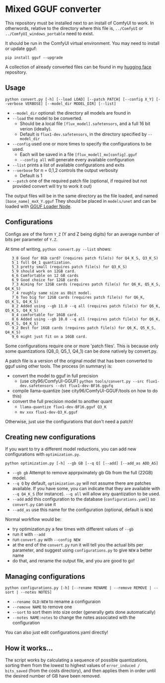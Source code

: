 # Mixed GGUF converter

This repository must be installed next to an install of ComfyUI to work. 
In otherwords, relative to the directory where this file is, `../ComfyUI` or `../ComfyUI_windows_portable` need to exist.

It should be run in the ComfyUI virtual environment. You may need to install or update gguf:

```
pip install gguf --upgrade
```

A collection of already converted files can be found in my [hugging face](https://huggingface.co/ChrisGoringe/MixedQuantFlux) repository.

## Usage

```
python convert.py [-h] [--load LOAD] [--patch PATCH] [--config X_Y] [--verbose VERBOSE] [--model_dir MODEL_DIR] [--list]
```

- `--model_dir` optional: the directory all models are found in
- `--load` the model to be converted. 
    - Should be a local file `[flux_model].safetensors`, and a full 16 bit verion (ideally). 
    - Default is `flux1-dev.safetensors`, in the directory specified by `--model_dir`
- `--config` used one or more times to specify the configurations to be used. 
    - Each will be saved in a file `[flux_model]_mx[config].gguf`
    - `--config all` will generate every available configuration
- `--list` prints a list of available configurations and exits
- `--verbose` for n = 0,1,2 controls the output verbosity
    - Default is 1
- `--patch` one of the required patch file (optional, if required but not provided convert will try to work it out)

The output files will be in the same directory as the file loaded, and named `[base_name]_mxX_Y.gguf`
They should be placed in `models/unet` and can be loaded with [GGUF Loader Node](https://github.com/city96/ComfyUI-GGUF).

## Configurations

Configs are of the form `Y_Z` (Y and Z being digits) for an average number of bits per parameter of `Y.Z`. 

At time of writing, `python convert.py --list` shows:
```
   3_8 Good for 8Gb card? (requires patch file(s) for Q4_K_S, Q3_K_S)
   5_1 full Q4_1 quantization. 
   5_3 pretty small (requires patch file(s) for Q3_K_S)
   5_9 should work on 12GB card.
   6_6 Comfortable on 12 GB cards
   6_9 Good choice for 12GB cards
   7_3 Aiming for 12GB cards (requires patch file(s) for Q6_K, Q5_K_S, Q4_K_S)
   7_4 roughly same size as 8bit model.
   7_6 Too big for 12GB cards (requires patch file(s) for Q6_K, Q5_K_S, Q4_K_S)
   8_2 Added using --gb 11.0 --q all (requires patch file(s) for Q6_K, Q5_K_S, Q4_K_S)
   8_4 comfortable for 16GB card.
   8_6 Added using --gb 10.0 --q all (requires patch file(s) for Q6_K, Q5_K_S, Q4_K_S)
   9_2 Best for 16GB cards (requires patch file(s) for Q6_K, Q5_K_S, Q4_K_S)
   9_6 might just fit on a 16GB card.
```

Some configurations require one or more 'patch files'. This is because only some
quantizations (Q8_0, Q5_1, Q4_1) can be done natively by convert.py.

A patch file is a version of the original model that has been converted to gguf using other tools.
The process (in summary) is:

- convert the model to gguf in full precision 
    - (use city96/ComfyUI-GGUF) `python tools/convert.py --src flux1-dev.safetensors --dst flux1-dev-BF16.ggufq`
- compile llama-quantize (see city96/ComfyUI-GGUF/tools on how to do this)
- convert the full precision model to another quant 
    - `llama-quantize flux1-dev-BF16.gguf Q3_K`
    - `mv xxx flux1-dev-Q3_K.gguf`

Otherwise, just use the configurations that don't need a patch!

## Creating new configurations

If you want to try a different model reductions, you can add new configurations with `optimization.py`.

```
python optimization.py [-h] --gb GB [--q Q] [--add] [--add_as ADD_AS]
```

- `--gb gb` Attempt to remove apprpximately gb Gb from the full (22GB) model.
- `--q Q` by default, `optimization.py` will not assume there are patches available. If you have some, you can indicate that they are available with `--q Q4_K_S` (for instance). `--q all` will allow any quantization to be used.
- `--add` add this configuration to the database (`configurations.yaml`) so `convert.py` can use it
- `--add_as` use this name for the configuration (optional, default is `NEW`)

Normal workflow would be:
- try optimization.py a few times with different values of `--gb`
- run it with `--add`
- run `convert.py` with `--config NEW`
- at the end of the `convert.py` run it will tell you the actual bits per parameter, and suggest using `configurations.py` to give `NEW` a better name
- do that, and rename the output file, and you are good to go!

## Managing configurations

```
python configurations.py [-h] [--rename RENAME | --remove REMOVE | --sort | --notes NOTES]
```

- `--rename OLD:NEW` to rename a configuraion
- `--remove NAME` to remove one
- `--sort` to sort them into size order (generally gets done automatically)
- `--notes NAME:notes` to change the notes associated with the configuration

You can also just edit configurations.yaml directly!

## How it works...

The script works by calculating a sequence of possible quantizations, sorting them from the lowest to highest values of `error_induced / bits_saved` (from the costs directory), and then applies them in order until the desired number of GB have been removed.
